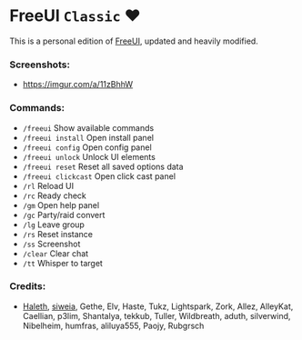 # FreeUI `Classic` ❤
This is a personal edition of [FreeUI](https://github.com/Haleth/FreeUI), updated and heavily modified.
 
### Screenshots:
*  https://imgur.com/a/11zBhhW

### Commands:
*  `/freeui` Show available commands
*  `/freeui install` Open install panel
*  `/freeui config` Open config panel
*  `/freeui unlock` Unlock UI elements
*  `/freeui reset` Reset all saved options data
*  `/freeui clickcast` Open click cast panel
*  `/rl` Reload UI
*  `/rc` Ready check
*  `/gm` Open help panel
*  `/gc` Party/raid convert
*  `/lg` Leave group
*  `/rs` Reset instance
*  `/ss` Screenshot
*  `/clear` Clear chat
*  `/tt` Whisper to target

### Credits:
*  [Haleth](https://github.com/Haleth), [siweia](https://github.com/siweia), Gethe, Elv, Haste, Tukz, Lightspark, Zork, Allez, AlleyKat, Caellian, p3lim, Shantalya, tekkub, Tuller, Wildbreath, aduth, silverwind, Nibelheim, humfras, aliluya555, Paojy, Rubgrsch